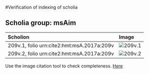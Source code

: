 #Verification of indexing of scholia



## Scholia group: msAim 

| Scholion     | Image     |
| :------------- | :------------- |
| 209v.1, folio urn:cite2:hmt:msA.2017a:209v | ![209v.1](http://www.homermultitext.org/iipsrv?OBJ=IIP,1.0&FIF=/project/homer/pyramidal/VenA/VA209VN_0711.tif&RGN=0.4536,0.3539,0.04808,0.03389&WID=800&CVT=JPEG) | 
| 209v.2, folio urn:cite2:hmt:msA.2017a:209v | ![209v.2](http://www.homermultitext.org/iipsrv?OBJ=IIP,1.0&FIF=/project/homer/pyramidal/VenA/VA209VN_0711.tif&RGN=0.4466,0.4102,0.05066,0.08243&WID=800&CVT=JPEG) | 


Use the image citation tool to check completeness.
[Here](http://www.homermultitext.org/ict2/?urn=urn:cite2:hmt:vaimg.2017a:VA209VN_0711@0.4536,0.3539,0.04808,0.03389&urn=urn:cite2:hmt:vaimg.2017a:VA209VN_0711@0.4466,0.4102,0.05066,0.08243)